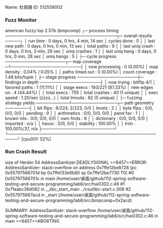 Name: 杜佩珊
ID: 512558002

### Fuzz Monitor
 american fuzzy lop 2.57b (bmpcomp)
┌─ process timing ─────────────────────────────────────┬─ overall results ─────┐ │ run time : 0 days, 0 hrs, 4 min, 14 sec │ cycles done : 0 │ │ last new path : 0 days, 0 hrs, 0 min, 13 sec │ total paths : 9 │ │ last uniq crash : 0 days, 0 hrs, 3 min, 29 sec │ uniq crashes : 1 │ │ last uniq hang : 0 days, 0 hrs, 0 min, 28 sec │ uniq hangs : 5 │ ├─ cycle progress ────────────────────┬─ map coverage ─┴───────────────────────┤ │ now processing : 0 (0.00%) │ map density : 0.04% / 0.05% │ │ paths timed out : 0 (0.00%) │ count coverage : 1.48 bits/tuple │ ├─ stage progress ────────────────────┼─ findings in depth ────────────────────┤ │ now trying : bitflip 4/1 │ favored paths : 1 (11.11%) │ │ stage execs : 193/221 (87.33%) │ new edges on : 4 (44.44%) │ │ total execs : 755 │ total crashes : 40 (1 unique) │ │ exec speed : 1.20/sec (zzzz...) │ total tmouts : 82 (5 unique) │ ├─ fuzzing strategy yields ───────────┴───────────────┬─ path geometry ────────┤ │ bit flips : 6/224, 2/223, 0/0 │ levels : 2 │ │ byte flips : 0/0, 0/0, 0/0 │ pending : 9 │ │ arithmetics : 0/0, 0/0, 0/0 │ pend fav : 1 │ │ known ints : 0/0, 0/0, 0/0 │ own finds : 8 │ │ dictionary : 0/0, 0/0, 0/0 │ imported : n/a │ │ havoc : 0/0, 0/0 │ stability : 100.00% │ │ trim : 100.00%/37, n/a ├────────────────────────┘ └─────────────────────────────────────────────────────┘ [cpu001: 52%]

### Run Crash Result
size of Herder 54 AddressSanitizer:DEADLYSIGNAL
==8457==ERROR: AddressSanitizer: stack-overflow on address 0x7ffe12be8728 (pc 0x55797566701d bp 0x7ffe133e6b80 sp 0x7ffe12be7730 T0) #0 0x55797566701c in main /home/user/桌面/github/112-spring-software-testing-and-secure-programming/lab6/src/hw0302.c:46 #1 0x7faabc36d082 in __libc_start_main ../csu/libc-start.c:308 #2 0x557975667acd in _start (/home/user/桌面/github/112-spring-software-testing-and-secure-programming/lab6/src/bmpcomp+0x2acd)

SUMMARY: AddressSanitizer: stack-overflow /home/user/桌面/github/112-spring-software-testing-and-secure-programming/lab6/src/hw0302.c:46 in main ==8457==ABORTING
